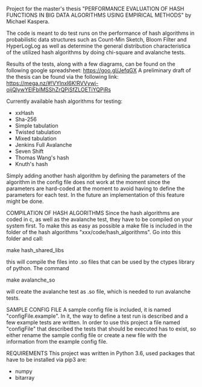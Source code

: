 Project for the master's thesis "PERFORMANCE EVALUATION OF HASH FUNCTIONS 
IN BIG DATA ALGORITHMS USING EMPIRICAL METHODS" by Michael Kaspera.

The code is meant to do test runs on the performance of hash algorithms in 
probabilistic data structures such as Count-Min Sketch, Bloom Filter and 
HyperLogLog as well as determine the general distribution characteristica 
of the utilized hash algorithms by doing chi-square and avalanche tests.

Results of the tests, along with a few diagrams,  can be found on the following
google spreadsheet: https://goo.gl/JefqGX
A preliminary draft of the thesis can be found via the following link:
https://mega.nz/#!VYlnxI6K!RVVywi-oijQlywYEIFbIMSShZrQPiSfZLOETiYQPjRs

Currently available hash algorithms for testing:
 - xxHash
 - Sha-256
 - Simple tabulation
 - Twisted tabulation
 - Mixed tabulation
 - Jenkins Full Avalanche
 - Seven Shift
 - Thomas Wang's hash
 - Knuth's hash

Simply adding another hash algorithm by defining the parameters of the algorithm
in the config file does not work at the moment since the parameters are
hard-coded at the moment to avoid having to define the parameters for each
test. 
In the future an implementation of this feature might be done.


COMPILATION OF HASH ALGORITHMS
Since the hash algorithms are coded in c, as well as the avalanche test, they
have to be compiled on your system first. To make this as easy as possible
a make file is included in the folder of the hash algorithms 
"xxx/code/hash\_algorithms". Go into this folder and call:

make hash\_shared\_libs

this will compile the files into .so files that can be used by the ctypes 
library of python.
The command

make avalanche\_so

will create the avalanche test as .so file, which is needed to run avalanche 
tests.


SAMPLE CONFIG FILE
A sample config file is included, it is named "configFile.example".
In it, the way to define a test run is described and a few example tests
are written. In order to use this project a file named "configFile" that
described the tests that should be executed has to exist, so either rename
the sample config file or create a new file with the information from
the example config file.


REQUIREMENTS
This project was written in Python 3.6, used packages that have to be installed
via pip3 are:
 - numpy
 - bitarray

